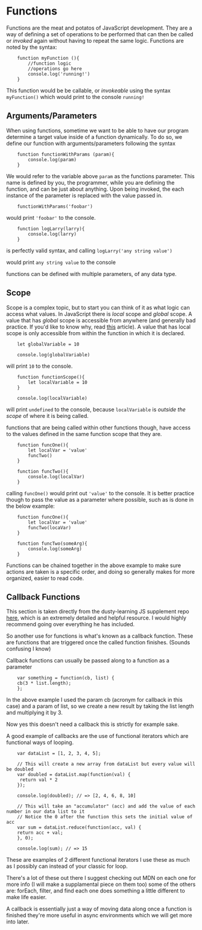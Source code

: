 # Functions

Functions are the meat and potatos of JavaScript development. They are a way of defining a set of operations to be performed that can then be called or _invoked_ again without having to repeat the same logic. Functions are noted by the syntax:

```
    function myFunction (){
        //function logic
        //operations go here
        console.log('running!')
    }
```

This function would be be callable, or _invokeable_ using the syntax `myFunction()` which would print to the console `running!`

## Arguments/Parameters

When using functions, sometime we want to be able to have our program determine a target value inside of a function dynamically. To do so, we define our function with arguments/parameters following the syntax

```
    function functionWithParams (param){
        console.log(param)
    }
```

We would refer to the variable above `param` as the functions parameter. This name is defined by you, the programmer, while you are defining the function, and can be just about anything. Upon being invoked, the each instance of the parameter is replaced with the value passed in.

```
    functionWithParams('foobar')
```

would print `'foobar'` to the console.

```
    function logLarry(larry){
        console.log(larry)
    }
```

is perfectly valid syntax, and calling `logLarry('any string value')`

would print `any string value` to the console

functions can be defined with multiple parameters, of any data type.

## Scope

Scope is a complex topic, but to start you can think of it as what logic can access what values. In JavaScript there is _local_ scope and _global_ scope. A value that has _global_ scope is accessible from anywhere (and generally bad practice. If you'd like to know why, read [this](https://dev.to/mervinsv/why-global-variables-are-bad-4pj) article). A value that has local scope is only accessible from within the function in which it is declared.

```
    let globalVariable = 10

    console.log(globalVariable)
```

will print `10` to the console.

```
    function functionScope(){
        let localVariable = 10
    }

    console.log(localVariable)
```

will print `undefined` to the console, because `localVariable` is _outside the scope_ of where it is being called.

functions that are being called within other functions though, have access to the values defined in the same function scope that they are.

```
    function funcOne(){
        let localVar = 'value'
        funcTwo()
    }

    function funcTwo(){
        console.log(localVar)
    }
```

calling `funcOne()` would print out `'value'` to the console. It is better practice though to pass the value as a parameter where possible, such as is done in the below example:

```
    function funcOne(){
        let localVar = 'value'
        funcTwo(locaVar)
    }

    function funcTwo(someArg){
        console.log(someArg)
    }
```

Functions can be chained together in the above example to make sure actions are taken is a specific order, and doing so generally makes for more organized, easier to read code.

## Callback Functions

This section is taken directly from the dusty-learning JS supplement repo [here](https://github.com/dusty-learning/supplement/tree/master/JavaScript/Functions), which is an extremely detailed and helpful resource. I would highly recommend going over everything he has included.

So another use for functions is what's known as a callback function. These are functions that are triggered once the called function finishes. (Sounds confusing I know)

Callback functions can usually be passed along to a function as a parameter

```
    var something = function(cb, list) {
    cb(3 * list.length);
    };
```

In the above example I used the param cb (acronym for callback in this case) and a param of list, so we create a new result by taking the list length and multiplying it by 3.

Now yes this doesn't need a callback this is strictly for example sake.

A good example of callbacks are the use of functional iterators which are functional ways of looping.

```
    var dataList = [1, 2, 3, 4, 5];

    // This will create a new array from dataList but every value will be doubled
    var doubled = dataList.map(function(val) {
     return val * 2
    });

    console.log(doubled); // => [2, 4, 6, 8, 10]

    // This will take an "accumulator" (acc) and add the value of each number in our data list to it
    // Notice the 0 after the function this sets the initial value of acc
    var sum = dataList.reduce(function(acc, val) {
    return acc + val;
    }, 0);

    console.log(sum); // => 15
```

These are examples of 2 different functional iterators I use these as much as I possibly can instead of your classic for loop.

There's a lot of these out there I suggest checking out MDN on each one for more info (I will make a supplamental piece on them too) some of the others are: forEach, filter, and find each one does something a little different to make life easier.

A callback is essentially just a way of moving data along once a function is finished they're more useful in async environments which we will get more into later.
